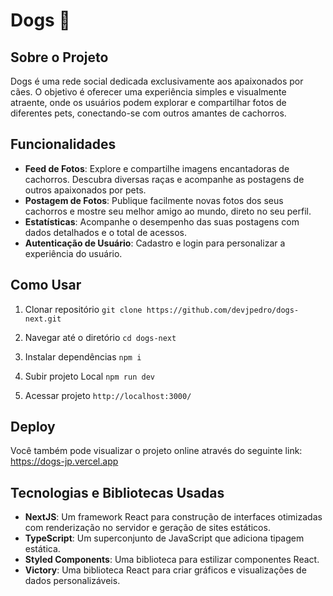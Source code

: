 # Dogs 🐶

## Sobre o Projeto

Dogs é uma rede social dedicada exclusivamente aos apaixonados por cães. O objetivo é oferecer uma experiência simples e visualmente atraente, onde os usuários podem explorar e compartilhar fotos de diferentes pets, conectando-se com outros amantes de cachorros.

## Funcionalidades

- **Feed de Fotos**: Explore e compartilhe imagens encantadoras de cachorros. Descubra diversas raças e acompanhe as postagens de outros apaixonados por pets.
- **Postagem de Fotos**: Publique facilmente novas fotos dos seus cachorros e mostre seu melhor amigo ao mundo, direto no seu perfil.
- **Estatísticas**: Acompanhe o desempenho das suas postagens com dados detalhados e o total de acessos.
- **Autenticação de Usuário**: Cadastro e login para personalizar a experiência do usuário.

## Como Usar

1. Clonar repositório
``git clone https://github.com/devjpedro/dogs-next.git``

2. Navegar até o diretório
``cd dogs-next``

3. Instalar dependências
 ``npm i``

4. Subir projeto Local
``npm run dev``

5. Acessar projeto
``http://localhost:3000/``

## Deploy

Você também pode visualizar o projeto online através do seguinte link:
https://dogs-jp.vercel.app

## Tecnologias e Bibliotecas Usadas

- **NextJS**: Um framework React para construção de interfaces otimizadas com renderização no servidor e geração de sites estáticos.
- **TypeScript**: Um superconjunto de JavaScript que adiciona tipagem estática.
- **Styled Components**: Uma biblioteca para estilizar componentes React.
- **Victory**: Uma biblioteca React para criar gráficos e visualizações de dados personalizáveis.

